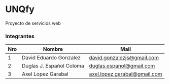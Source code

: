 # UNQfy
Proyecto de servicios web

### Integrantes

Nro | Nombre | Mail   |
----|--------|--------|
1   | David Eduardo Gonzalez     | david.gonzalezjs@gmail.com       |
2   | Duglas J. Español Coloma| duglas.espanol@gmail.com | 
3   | Axel Lopez Garabal | axel.lopez.garabal@gmail.com
